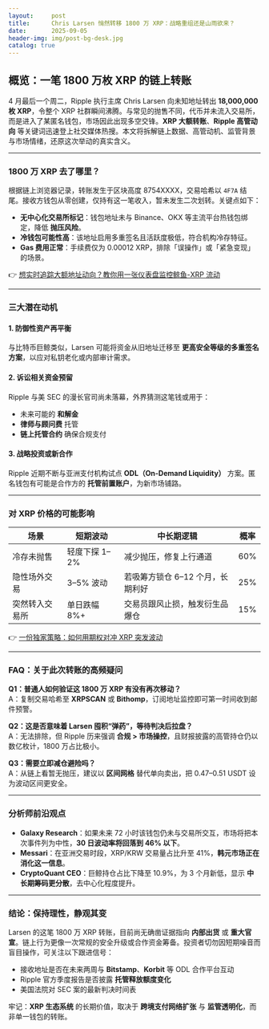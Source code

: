 ```yaml
---
layout:     post
title:      Chris Larsen 悄然转移 1800 万 XRP：战略重组还是山雨欲来？
date:       2025-09-05
header-img: img/post-bg-desk.jpg
catalog: true
---
```


## 概览：一笔 1800 万枚 XRP 的链上转账
4 月最后一个周二，Ripple 执行主席 Chris Larsen 向未知地址转出 **18,000,000 枚 XRP**，令整个 XRP 社群瞬间沸腾。与常见的抛售不同，代币并未流入交易所，而是进入了某匿名钱包，市场因此出现多空交锋。**XRP 大额转账**、**Ripple 高管动向** 等关键词迅速登上社交媒体热搜。本文将拆解链上数据、高管动机、监管背景与市场情绪，还原这次举动的真实含义。

---

### 1800 万 XRP 去了哪里？
根据链上浏览器记录，转账发生于区块高度 8754XXXX，交易哈希以 `4F7A` 结尾。接收方钱包从零创建，仅持有这一笔收入，暂未发生二次划转。关键点如下：

- **无中心化交易所标记**：钱包地址未与 Binance、OKX 等主流平台热钱包绑定，降低 **抛压风险**。
- **冷钱包可能性高**：该地址启用多重签名且活跃度极低，符合机构冷存特征。
- **Gas 费用正常**：手续费仅为 0.00012 XRP，排除「误操作」或「紧急变现」的场景。

👉 [想实时追踪大额地址动向？教你用一张仪表盘监控鲸鱼-XRP 流动](https://okxdog.com/)

---

### 三大潜在动机

#### 1. 防御性资产再平衡  
与比特币巨鲸类似，Larsen 可能将资金从旧地址迁移至 **更高安全等级的多重签名方案**，以应对私钥老化或内部审计需求。

#### 2. 诉讼相关资金预留  
Ripple 与美 SEC 的漫长官司尚未落幕，外界猜测这笔钱或用于：

- 未来可能的 **和解金**  
- **律师与顾问费** 托管  
- **链上托管合约** 确保合规支付

#### 3. 战略投资或新合作  
Ripple 近期不断与亚洲支付机构试点 **ODL（On-Demand Liquidity）** 方案。匿名钱包有可能是合作方的 **托管前置账户**，为新市场铺路。

---

### 对 XRP 价格的可能影响

| 场景 | 短期波动 | 中长期逻辑 | 概率 |
|---|---|---|---|
| 冷存未抛售 | 轻度下探 1–2% | 减少抛压，修复上行通道 | 60% |
| 隐性场外交易 | 3–5% 波动 | 若吸筹方锁仓 6–12 个月，长期利好 | 25% |
| 突然转入交易所 | 单日跌幅 8%+ | 交易员跟风止损，触发衍生品爆仓 | 15%  |

👉 [一份独家策略：如何用期权对冲 XRP 突发波动](https://okxdog.com/)

---

### FAQ：关于此次转账的高频疑问

**Q1：普通人如何验证这 1800 万 XRP 有没有再次移动？**  
A：复制交易哈希至 **XRPSCAN** 或 **Bithomp**，订阅地址监控即可第一时间收到邮件预警。

**Q2：这是否意味着 Larsen 囤积“弹药”，等待判决后拉盘？**  
A：无法排除，但 Ripple 历来强调 **合规 > 市场操控**，且财报披露的高管持仓仍以数亿枚计，1800 万占比极小。

**Q3：需要立即减仓避险吗？**  
A：从链上看暂无抛压，建议以 **区间网格** 替代单向卖出，把 0.47–0.51 USDT 设为波动区间更安全。

---

### 分析师前沿观点

- **Galaxy Research**：如果未来 72 小时该钱包仍未与交易所交互，市场将把本次事件列为中性，**30 日波动率将回落到 46% 以下**。
- **Messari**：在亚洲交易时段，XRP/KRW 交易量占比升至 41%，**韩元市场正在消化这一信息**。
- **CryptoQuant CEO**：巨鲸持仓占比下降至 10.9%，为 3 个月新低，显示 **中长期筹码更分散**，去中心化程度提升。

---

### 结论：保持理性，静观其变

Larsen 的这笔 1800 万 XRP 转账，目前尚无确凿证据指向 **内部出货** 或 **重大官宣**。链上行为更像一次常规的安全升级或合作资金筹备。投资者切勿因短期噪音而盲目操作，可关注以下跟进信号：

- 接收地址是否在未来两周与 **Bitstamp**、**Korbit** 等 ODL 合作平台互动  
- Ripple 官方季度报告是否披露 **托管释放额度变化**  
- 美国法院对 SEC 案的最新判决时间表

牢记：**XRP 生态系统** 的长期价值，取决于 **跨境支付网络扩张** 与 **监管透明化**，而非单一钱包的转账。